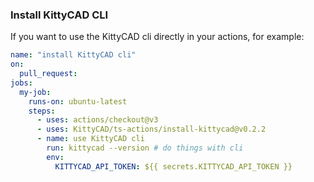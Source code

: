 ### Install KittyCAD CLI

If you want to use the KittyCAD cli directly in your actions, for example:
```yml
name: "install KittyCAD cli"
on:
  pull_request:
jobs:
  my-job:
    runs-on: ubuntu-latest
    steps:
      - uses: actions/checkout@v3
      - uses: KittyCAD/ts-actions/install-kittycad@v0.2.2
      - name: use KittyCAD cli
        run: kittycad --version # do things with cli
        env: 
          KITTYCAD_API_TOKEN: ${{ secrets.KITTYCAD_API_TOKEN }}
```
